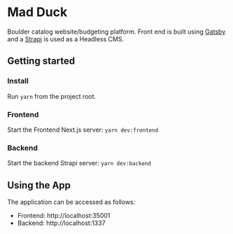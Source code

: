 # Mad Duck

Boulder catalog website/budgeting platform. Front end is built using [Gatsby](https://www.gatsbyjs.com/) and a [Strapi](https://strapi.io/) is used as a Headless CMS.

## Getting started

### Install

Run `yarn` from the project root.

### Frontend

Start the Frontend Next.js server: `yarn dev:frontend`

### Backend

Start the backend Strapi server: `yarn dev:backend`

## Using the App

The application can be accessed as follows:

-   Frontend: http://localhost:35001
-   Backend: http://localhost:1337
